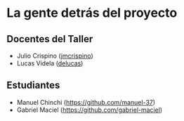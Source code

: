 # La gente detrás del proyecto

## Docentes del Taller

* Julio Crispino ([jmcrispino](https://github.com/jmcrispino))
* Lucas Videla ([delucas](https://github.com/delucas))

## Estudiantes

* Manuel Chinchi (https://github.com/manuel-37)
* Gabriel Maciel (https://github.com/gabriel-maciel)
